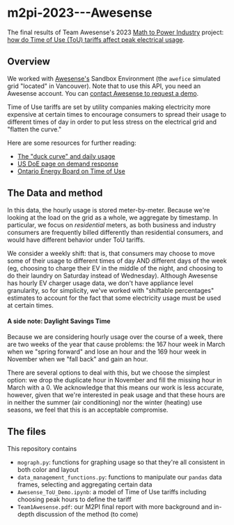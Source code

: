 # m2pi-2023---Awesense
The final results of Team Awesense's 2023 [Math to Power Industry](https://m2pi.ca/) project: [how do Time of Use (ToU) tariffs affect peak electrical usage](https://m2pi.ca/project/2023/awesense/).

## Overview 

We worked with [Awesense's](https://www.awesense.com/) Sandbox Environment (the `awefice` simulated grid "located" in Vancouver). Note that to use this API, you need an Awesense account. You can [contact Awesense to request a demo](https://www.awesense.com/contact/).

Time of Use tariffs are set by utility companies making electricity more expensive at certain times to encourage consumers to spread their usage to different times of day in order to put less stress on the electrical grid and "flatten the curve." 

Here are some resources for further reading:

* [The "duck curve" and daily usage](https://insideenergy.org/2014/10/02/ie-questions-why-is-california-trying-to-behead-the-duck/)
* [US DoE page on demand response](https://www.energy.gov/oe/demand-response)
* [Ontario Energy Board on Time of Use](https://www.oeb.ca/consumer-information-and-protection/electricity-rates)

## The Data and method

In this data, the hourly usage is stored meter-by-meter. 
Because we're looking at the load on the grid as a whole, we aggregate by timestamp. 
In particular, we focus on *residential* meters, as both business and industry consumers are frequently billed differently than residential consumers, and would have different behavior under ToU tariffs.

We consider a weekly shift: that is, that consumers may choose to move some of their usage to different times of day AND different days of the week (eg, choosing to charge their EV in the middle of the night, and choosing to do their laundry on Saturday instead of Wednesday). Although Awesense has hourly EV charger usage data, we don't have appliance level granularity, so for simplicity, we've worked with "shiftable percentages" estimates to account for the fact that some electricity usage must be used at certain times.

#### A side note: Daylight Savings Time

Because we are considering hourly usage over the course of a week, there are two weeks of the year that cause problems: the 167 hour week in March when we "spring forward" and lose an hour and the 169 hour week in November when we "fall back" and gain an hour.

There are several options to deal with this, but we choose the simplest option: we drop the duplicate hour in November and fill the missing hour in March with a 0. 
We acknowledge that this means our work is less accurate, however, given that we're interested in peak usage and that these hours are in neither the summer (air conditioning) nor the winter (heating) use seasons, we feel that this is an acceptable compromise.


## The files

This repository contains

* `mograph.py`: functions for graphing usage so that they're all consistent in both color and layout
* `data_management_functions.py`: functions to manipulate our `pandas` data frames, selecting and aggregating certain data
* `Awesense_ToU_Demo.ipynb`: a model of Time of Use tariffs including choosing peak hours to define the tariff
* `Team1Awesense.pdf`: our M2PI final report with more background and in-depth discussion of the method (to come)